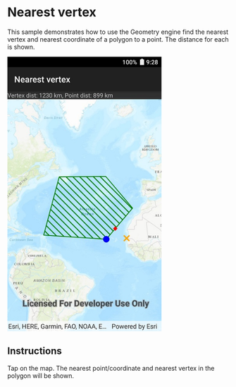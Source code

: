 # Nearest vertex

This sample demonstrates how to use the Geometry engine find the nearest vertex and nearest coordinate of a polygon to a point. The distance for each is shown.

<img src="NearestVertex.jpg" width="350"/>

## Instructions

Tap on the map. The nearest point/coordinate and nearest vertex in the polygon will be shown.
